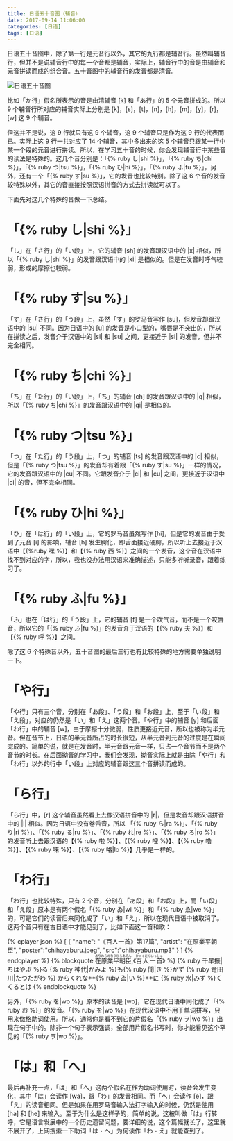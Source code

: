 ```yaml
---
title: 日语五十音图（辅音）
date: 2017-09-14 11:06:00
categories: [日语]
tags: [日语]
---
```

日语五十音图中，除了第一行是元音行以外，其它的九行都是辅音行。虽然叫辅音行，但并不是说辅音行中的每一个音都是辅音，实际上，辅音行中的音是由辅音和元音拼读而成的组合音。五十音图中的辅音行的发音都是清音。

![日语五十音图](gojyuonn.png)

<!--more-->

比如「か行」假名所表示的音是由清辅音 [k] 和「あ行」的 5 个元音拼成的。所以 9 个辅音行所对应的辅音实际上分别是 [k]，[s]，[t]，[n]，[h]，[m]，[y]，[r]，[w] 这 9 个辅音。

但这并不是说，这 9 行就只有这 9 个辅音，这 9 个辅音只是作为这 9 行的代表而已。实际上这 9 行一共对应了 14 个辅音，其中多出来的这 5 个辅音只跟某一行中某一个段的元音进行拼读。所以，在学习五十音的时候，你会发现辅音行中某些音的读法是特殊的。这几个音分别是：「{% ruby し|shi %}」，「{% ruby ち|chi %}」，「{% ruby つ|tsu %}」，「{% ruby ひ|hi %}」，「{% ruby ふ|fu %}」，另外，还有一个「{% ruby す|su %}」，它的发音也比较特别。除了这 6 个音的发音较特殊以外，其它的音直接按照汉语拼音的方式去拼读就可以了。

下面先对这几个特殊的音做一下总结。

# 「{% ruby し|shi %}」
「し」在「さ行」的「い段」上，它的辅音 [sh] 的发音跟汉语中的 |x| 相似，所以「{% ruby し|shi %}」的发音跟汉语中的 |xi| 是相似的。但是在发音时呼气较弱，形成的摩擦也较弱。

# 「{% ruby す|su %}」
「す」在「さ行」的「う段」上，虽然「す」的罗马音写作 [su]，但发音却跟汉语中的 |su| 不同。因为日语中的 [u] 的发音是小口型的，嘴唇是不突出的，所以在拼读之后，发音介于汉语中的 |si| 和 |su| 之间，更接近于 |si| 的发音，但并不完全相同。

# 「{% ruby ち|chi %}」
「ち」在「た行」的「い段」上，「ち」的辅音 [ch] 的发音跟汉语中的 |q| 相似，所以「{% ruby ち|chi %}」的发音跟汉语中的 |qi| 是相似的。

# 「{% ruby つ|tsu %}」
「つ」在「た行」的「う段」上，「つ」的辅音 [ts] 的发音跟汉语中的 |c| 相似，但是「{% ruby つ|tsu %}」的发音却有着跟「{% ruby す|su %}」一样的情况，它的发音跟汉语中的 |cu| 不同。它跟发音介于 |ci| 和 |cu| 之间，更接近于汉语中 |ci| 的音，但不完全相同。

# 「{% ruby ひ|hi %}」
「ひ」在「は行」的「い段」上，它的罗马音虽然写作 [hi]，但是它的发音由于受到了元音 [i] 的影响，辅音 [h] 发生腭化，即舌面接近硬腭，所以听上去接近于汉语中【{%ruby 嘿 %}】和【{% ruby 西 %}】之间的一个发音，这个音在汉语中找不到对应的字，所以，我也没办法用汉语来准确描述，只能多听听录音，跟着练习了。

# 「{% ruby ふ|fu %}」
「ふ」也在「は行」的「う段」上，它的辅音 [f] 是一个吹气音，而不是一个咬唇音，所以它的「{% ruby ふ|fu %}」的发音介于汉语的【{% ruby 夫 %}】和【{% ruby 呼 %}】之间。

除了这 6 个特殊音以外，五十音图的最后三行也有比较特殊的地方需要单独说明一下。

# 「や行」
「や行」只有三个音，分别在「あ段」、「う段」和「お段」上，至于「い段」和「え段」，对应的仍然是「い」和「え」这两个音。「や行」中的辅音 [y] 和后面 「わ行」中的辅音 [w]，由于摩擦十分微弱，性质更接近元音，所以也被称为半元音。但在音节上，日语的半元音所占的时长很短，从半元音到元音的过度是在瞬间完成的。简单的说，就是在发音时，半元音跟元音一样，只占一个音节而不是两个音节的时长。在后面拗音的学习中，我们会发现，拗音实际上就是由除「や行」和「わ行」以外的行中「い段」上对应的辅音跟这三个音拼读而成的。

# 「ら行」
「ら行」中，[r] 这个辅音虽然看上去像汉语拼音中的 |r|，但是发音却跟汉语拼音中的 |l| 相似。因为日语中没有卷舌音，所以 「{% ruby ら|ra %}」、「{% ruby り|ri %}」、「{% ruby る|ru %}」、「{% ruby れ|re %}」、「{% ruby ろ|ro %}」 的发音听上去跟汉语的【{% ruby 啦 %}】、【{% ruby 哩 %}】、【{% ruby 噜 %}】、【{% ruby 唻 %}】、【{% ruby 咯|lo %}】几乎是一样的。

# 「わ行」
「わ行」也比较特殊，只有 2 个音，分别在「あ段」和「お段」上，而「い段」和「え段」原本是有两个假名「{% ruby ゐ|wi %}」和「{% ruby ゑ|we %}」的，可是它们的读音后来同化成了「い」和「え」，所以在现代日语中被取消了。这两个音只有在古日语中才能见到了，比如下面这一首和歌：

{% cplayer json %}
[
  {
    "name": "《百人一首》第17篇",
    "artist": "在原業平朝臣",
    "poster":"chihayaburu.jpeg",
    "src":"chihayaburu.mp3"
  }
]
{% endcplayer %}
{% blockquote <ruby lang="ja">在原業平朝臣<rp> (</rp><rt>ありわらのなりひらあそん</rt><rp>) </rp></ruby>,《<ruby lang="ja">百人一首<rp> (</rp><rt>ひゃくにんいっしゅ</rt><rp>) </rp></ruby>》 %}
{% ruby 千早振|ちはやぶ %}る
{% ruby 神代|かみよ %}も{% ruby 聞|き %}かず
{% ruby 竜田川|たつたがわ %}
からくれな**{% ruby ゐ|い %}**に
{% ruby 水|みず %}くくるとは
{% endblockquote %}

另外，「{% ruby を|wo %}」原本的读音是 [wo]，它在现代日语中同化成了「{% ruby お %}」的发音。「{% ruby を|wo %}」在现代汉语中不用于单词拼写，只用来做格助词使用。所以，通常你是看不到它的片假名「{% ruby ヲ|wo %}」出现在句子中的。除非一个句子表示强调，全部用片假名书写时，你才能看见这个罕见的「{% ruby ヲ|wo %}」。

# 「は」和「へ」
最后再补充一点，「は」和「へ」这两个假名在作为助词使用时，读音会发生变化，其中「は」会读作 [wa]，跟「わ」的发音相同。而「へ」会读作 [e]，跟「え」的读音相同。但是如果在用罗马音输入法打字输入的时候，仍然是使用 [ha] 和 [he] 来输入。至于为什么是这样子的，简单的说，这被叫做「は」行转呼，它是语言发展中的一个历史遗留问题，要详细的说，这个篇幅就长了，这里就不展开了，上网搜索一下助词「は・へ」为何读作「わ・え」就能查到了。

